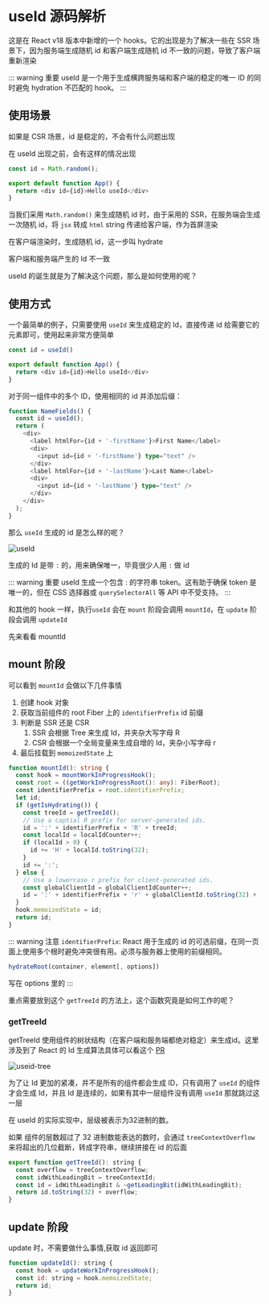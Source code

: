 # useId 源码解析

这是在 React v18 版本中新增的一个 hooks。它的出现是为了解决一些在 SSR 场景下，因为服务端生成随机 id 和客户端生成随机 id 不一致的问题，导致了客户端重新渲染

::: warning 重要
useId 是一个用于生成横跨服务端和客户端的稳定的唯一 ID 的同时避免 hydration 不匹配的 hook。
:::

## 使用场景

如果是 CSR 场景，id 是稳定的，不会有什么问题出现

在 useId 出现之前，会有这样的情况出现

```js
const id = Math.random();

export default function App() {
  return <div id={id}>Hello useId</div>
}
```

当我们采用 `Math.random()` 来生成随机 id 时，由于采用的 SSR，在服务端会生成一次随机 id，将 `jsx` 转成 `html` string 传递给客户端，作为首屏渲染

在客户端渲染时，生成随机 id，这一步叫 hydrate

客户端和服务端产生的 Id 不一致

useId 的诞生就是为了解决这个问题，那么是如何使用的呢？

## 使用方式

一个最简单的例子，只需要使用 `useId` 来生成稳定的 Id，直接传递 id 给需要它的元素即可，使用起来非常方便简单

```js
const id = useId()

export default function App() {
  return <div id={id}>Hello useId</div>
}
```

对于同一组件中的多个 ID，使用相同的 id 并添加后缀：

```ts
function NameFields() {
  const id = useId();
  return (
    <div>
      <label htmlFor={id + '-firstName'}>First Name</label>
      <div>
        <input id={id + '-firstName'} type="text" />
      </div>
      <label htmlFor={id + '-lastName'}>Last Name</label>
      <div>
        <input id={id + '-lastName'} type="text" />
      </div>
    </div>
  );
}
```

那么 `useId` 生成的 id 是怎么样的呢？

![useId](/img/hooks/useid.png)

生成的 Id 是带 `:` 的，用来确保唯一，毕竟很少人用 `:` 做 id

::: warning 重要
useId 生成一个包含 : 的字符串 token。这有助于确保 token 是唯一的，但在 CSS 选择器或 `querySelectorAll` 等 API 中不受支持。
:::

和其他的 hook 一样，执行`useId` 会在 `mount` 阶段会调用 `mountId`，在 `update` 阶段会调用 `updateId`

先来看看 mountId

## mount 阶段

可以看到 `mountId` 会做以下几件事情

1. 创建 hook 对象
2. 获取当前组件的 root Fiber 上的 `identifierPrefix` id 前缀
3. 判断是 SSR 还是 CSR
   1. SSR 会根据 Tree 来生成 Id，并夹杂大写字母 R
   2. CSR 会根据一个全局变量来生成自增的 Id，夹杂小写字母 r
4. 最后挂载到 `memoizedState` 上

```ts
function mountId(): string {
  const hook = mountWorkInProgressHook();
  const root = ((getWorkInProgressRoot(): any): FiberRoot);
  const identifierPrefix = root.identifierPrefix;
  let id;
  if (getIsHydrating()) {
    const treeId = getTreeId();
    // Use a captial R prefix for server-generated ids.
    id = ':' + identifierPrefix + 'R' + treeId;
    const localId = localIdCounter++;
    if (localId > 0) {
      id += 'H' + localId.toString(32);
    }
    id += ':';
  } else {
    // Use a lowercase r prefix for client-generated ids.
    const globalClientId = globalClientIdCounter++;
    id = ':' + identifierPrefix + 'r' + globalClientId.toString(32) + ':';
  }
  hook.memoizedState = id;
  return id;
}
```

::: warning 注意
`identifierPrefix`: React 用于生成的 id 的可选前缀，在同一页面上使用多个根时避免冲突很有用。必须与服务器上使用的前缀相同。

```js
hydrateRoot(container, element[, options])
```

写在 options 里的
:::

重点需要放到这个 `getTreeId` 的方法上，这个函数究竟是如何工作的呢？

### getTreeId

getTreeId 使用组件的树状结构（在客户端和服务端都绝对稳定）来生成id。这里涉及到了 React 的 Id 生成算法具体可以看这个 [PR](https://github.com/facebook/react/pull/22644)

![useid-tree](/img/hooks/useid-tree.svg)

为了让 Id 更加的紧凑，并不是所有的组件都会生成 ID，只有调用了 `useId` 的组件才会生成 Id，并且 Id 是连续的，如果有其中一层组件没有调用 `useId` 那就跳过这一层

在 useId 的实际实现中，层级被表示为32进制的数。

如果 组件的层数超过了 32 进制数能表达的数时，会通过 `treeContextOverflow` 来将超出的几位截断，转成字符串，继续拼接在 id 的后面

```js
export function getTreeId(): string {
  const overflow = treeContextOverflow;
  const idWithLeadingBit = treeContextId;
  const id = idWithLeadingBit & ~getLeadingBit(idWithLeadingBit);
  return id.toString(32) + overflow;
}
```

## update 阶段

update 时，不需要做什么事情,获取 id 返回即可

```js
function updateId(): string {
  const hook = updateWorkInProgressHook();
  const id: string = hook.memoizedState;
  return id;
}
```
